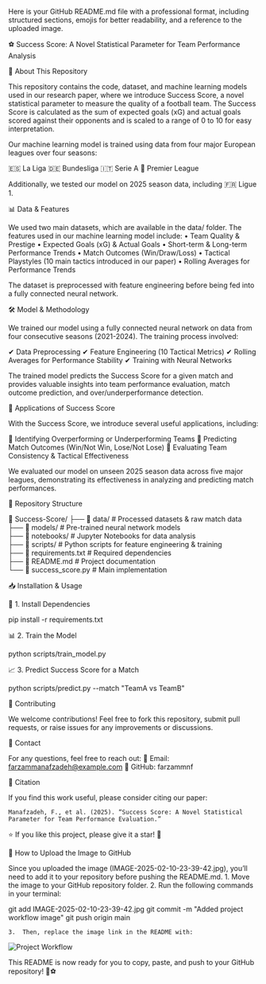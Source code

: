 Here is your GitHub README.md file with a professional format, including structured sections, emojis for better readability, and a reference to the uploaded image.

⚽ Success Score: A Novel Statistical Parameter for Team Performance Analysis

📌 About This Repository

This repository contains the code, dataset, and machine learning models used in our research paper, where we introduce Success Score, a novel statistical parameter to measure the quality of a football team. The Success Score is calculated as the sum of expected goals (xG) and actual goals scored against their opponents and is scaled to a range of 0 to 10 for easy interpretation.

Our machine learning model is trained using data from four major European leagues over four seasons:

🇪🇸 La Liga
🇩🇪 Bundesliga
🇮🇹 Serie A
🏴 Premier League

Additionally, we tested our model on 2025 season data, including 🇫🇷 Ligue 1.

📊 Data & Features

We used two main datasets, which are available in the data/ folder. The features used in our machine learning model include:
	•	Team Quality & Prestige
	•	Expected Goals (xG) & Actual Goals
	•	Short-term & Long-term Performance Trends
	•	Match Outcomes (Win/Draw/Loss)
	•	Tactical Playstyles (10 main tactics introduced in our paper)
	•	Rolling Averages for Performance Trends

The dataset is preprocessed with feature engineering before being fed into a fully connected neural network.

🛠 Model & Methodology

We trained our model using a fully connected neural network on data from four consecutive seasons (2021-2024). The training process involved:

✔ Data Preprocessing
✔ Feature Engineering (10 Tactical Metrics)
✔ Rolling Averages for Performance Stability
✔ Training with Neural Networks

The trained model predicts the Success Score for a given match and provides valuable insights into team performance evaluation, match outcome prediction, and over/underperformance detection.

🚀 Applications of Success Score

With the Success Score, we introduce several useful applications, including:

🔹 Identifying Overperforming or Underperforming Teams
🔹 Predicting Match Outcomes (Win/Not Win, Lose/Not Lose)
🔹 Evaluating Team Consistency & Tactical Effectiveness

We evaluated our model on unseen 2025 season data across five major leagues, demonstrating its effectiveness in analyzing and predicting match performances.

📂 Repository Structure

📁 Success-Score/
 ├── 📂 data/                # Processed datasets & raw match data  
 ├── 📂 models/              # Pre-trained neural network models  
 ├── 📂 notebooks/           # Jupyter Notebooks for data analysis  
 ├── 📂 scripts/             # Python scripts for feature engineering & training  
 ├── 📜 requirements.txt     # Required dependencies  
 ├── 📜 README.md            # Project documentation  
 └── 📜 success_score.py     # Main implementation  

📥 Installation & Usage

🔧 1. Install Dependencies

pip install -r requirements.txt

📊 2. Train the Model

python scripts/train_model.py

📈 3. Predict Success Score for a Match

python scripts/predict.py --match "TeamA vs TeamB"

🤝 Contributing

We welcome contributions! Feel free to fork this repository, submit pull requests, or raise issues for any improvements or discussions.

📧 Contact

For any questions, feel free to reach out:
📩 Email: farzammanafzadeh@example.com
🔗 GitHub: farzammnf

🔗 Citation

If you find this work useful, please consider citing our paper:

	Manafzadeh, F., et al. (2025). “Success Score: A Novel Statistical Parameter for Team Performance Evaluation.”

⭐ If you like this project, please give it a star! 🌟

📌 How to Upload the Image to GitHub

Since you uploaded the image (IMAGE-2025-02-10-23-39-42.jpg), you’ll need to add it to your repository before pushing the README.md.
	1.	Move the image to your GitHub repository folder.
	2.	Run the following commands in your terminal:

git add IMAGE-2025-02-10-23-39-42.jpg
git commit -m "Added project workflow image"
git push origin main

	3.	Then, replace the image link in the README with:

![Project Workflow](IMAGE-2025-02-10-23-39-42.jpg)

This README is now ready for you to copy, paste, and push to your GitHub repository! 🚀⚽

